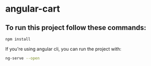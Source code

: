 # angular-cart

## To run this project follow these commands:

```bash
npm install
```
If you're using angular cli, you can run the project with:
```bash
ng-serve --open
```
